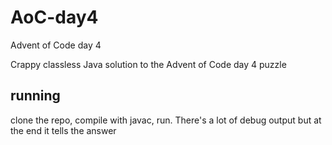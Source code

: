 # AoC-day4
Advent of Code day 4

Crappy classless Java solution to the Advent of Code day 4 puzzle

## running
clone the repo, compile with javac, run. There's a lot of debug output but at the end it tells the answer
